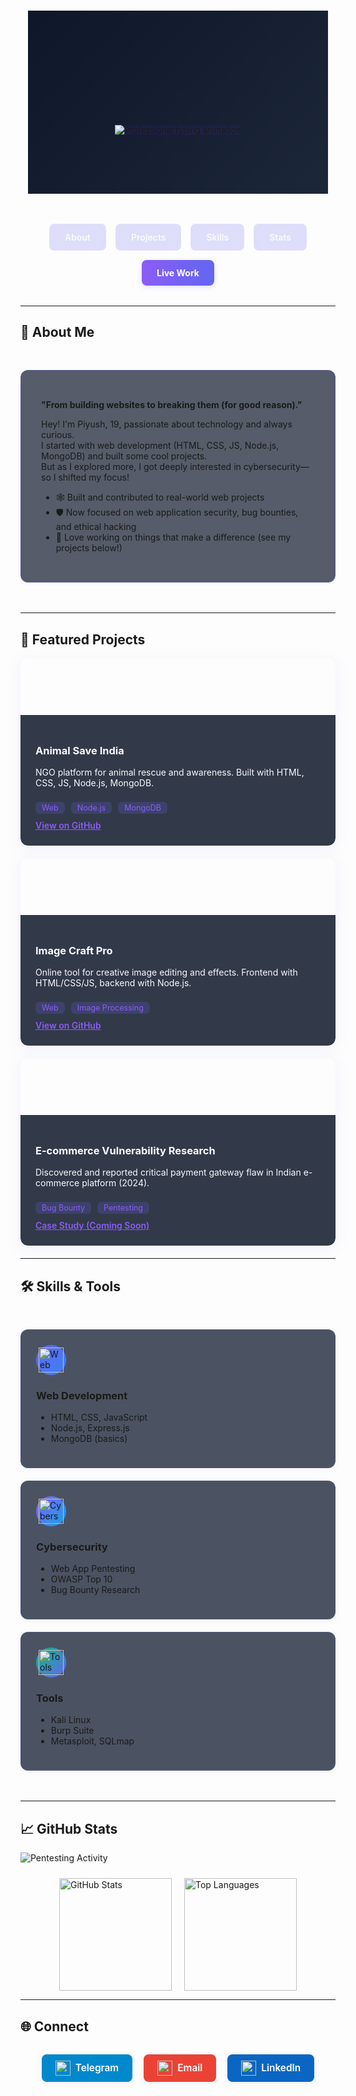 <div align="center">

<!-- 3D Parallax Header -->
<div style="
  perspective: 1000px;
  height: 300px;
  overflow: hidden;
  position: relative;
  margin-bottom: 3rem;
">
  <div style="
    background: linear-gradient(135deg, #0f172a 0%, #1e293b 100%);
    height: 400px;
    transform-style: preserve-3d;
    transform: translateZ(-50px);
    position: absolute;
    width: 100%;
    display: flex;
    flex-direction: column;
    justify-content: center;
    align-items: center;
    border-bottom: 1px solid rgba(99, 102, 241, 0.3);
  " data-parallax="true">
    <!-- Animated Typing Text with Glow -->
    <img src="https://readme-typing-svg.herokuapp.com?font=Fira+Code&size=36&duration=3000&pause=1000&color=8b5cf6&center=true&vCenter=true&width=600&lines=Hey%2C+I'm+Piyush!;Web+to+Cyber+Explorer;Animal+Save+India+%7C+Image+Craft+Pro;Always+Learning+%26+Building;Security+is+my+Passion" alt="Professional typing animation" style="text-shadow: 0 0 15px rgba(139, 92, 246, 0.7);"/>
    <!-- Floating Particles Background -->
    <div style="position: absolute; width: 100%; height: 100%; overflow: hidden; z-index: -1;">
      <!-- 12 animated particles -->
      <div style="position: absolute; left: 10%; top: 80%; width: 6px; height: 6px; background: rgba(99,102,241,0.5); border-radius: 50%; animation: float 14s infinite linear;"></div>
      <div style="position: absolute; left: 30%; top: 90%; width: 8px; height: 8px; background: rgba(139,92,246,0.4); border-radius: 50%; animation: float 18s infinite linear;"></div>
      <div style="position: absolute; left: 50%; top: 85%; width: 5px; height: 5px; background: rgba(99,102,241,0.3); border-radius: 50%; animation: float 12s infinite linear;"></div>
      <div style="position: absolute; left: 70%; top: 95%; width: 7px; height: 7px; background: rgba(139,92,246,0.5); border-radius: 50%; animation: float 16s infinite linear;"></div>
      <div style="position: absolute; left: 90%; top: 88%; width: 6px; height: 6px; background: rgba(99,102,241,0.4); border-radius: 50%; animation: float 20s infinite linear;"></div>
      <div style="position: absolute; left: 20%; top: 92%; width: 5px; height: 5px; background: rgba(139,92,246,0.3); border-radius: 50%; animation: float 13s infinite linear;"></div>
      <div style="position: absolute; left: 40%; top: 97%; width: 8px; height: 8px; background: rgba(99,102,241,0.5); border-radius: 50%; animation: float 17s infinite linear;"></div>
      <div style="position: absolute; left: 60%; top: 93%; width: 6px; height: 6px; background: rgba(139,92,246,0.4); border-radius: 50%; animation: float 15s infinite linear;"></div>
      <div style="position: absolute; left: 80%; top: 99%; width: 7px; height: 7px; background: rgba(99,102,241,0.3); border-radius: 50%; animation: float 19s infinite linear;"></div>
      <div style="position: absolute; left: 15%; top: 98%; width: 5px; height: 5px; background: rgba(139,92,246,0.5); border-radius: 50%; animation: float 11s infinite linear;"></div>
      <div style="position: absolute; left: 55%; top: 94%; width: 6px; height: 6px; background: rgba(99,102,241,0.4); border-radius: 50%; animation: float 21s infinite linear;"></div>
      <div style="position: absolute; left: 75%; top: 96%; width: 8px; height: 8px; background: rgba(139,92,246,0.3); border-radius: 50%; animation: float 14s infinite linear;"></div>
    </div>
  </div>
</div>

<!-- Navigation Bar -->
<div style="
  display: flex;
  justify-content: center;
  gap: 15px;
  margin: 2rem 0;
  flex-wrap: wrap;
  position: sticky;
  top: 20px;
  z-index: 100;
">
  <a href="#about" class="nav-btn">About</a>
  <a href="#projects" class="nav-btn">Projects</a>
  <a href="#skills" class="nav-btn">Skills</a>
  <a href="#stats" class="nav-btn">Stats</a>
  <a href="https://bikersaccessories.com" class="nav-btn-cta">Live Work</a>
</div>

</div>

---

## 👋 <span id="about">About Me</span>

<div style="
  background: rgba(15, 23, 42, 0.7);
  padding: 2rem;
  border-radius: 12px;
  border: 1px solid rgba(99, 102, 241, 0.3);
  margin: 3rem 0;
  backdrop-filter: blur(10px);
  transform-style: preserve-3d;
  transform: translateZ(20px);
  transition: transform 0.5s ease;
" onmouseover="this.style.transform='translateZ(30px) scale(1.02)'" 
onmouseout="this.style.transform='translateZ(20px) scale(1)'">

**"From building websites to breaking them (for good reason)."**

Hey! I'm Piyush, 19, passionate about technology and always curious.  
I started with web development (HTML, CSS, JS, Node.js, MongoDB) and built some cool projects.  
But as I explored more, I got deeply interested in cybersecurity—so I shifted my focus!

- 🕸️ Built and contributed to real-world web projects  
- 🛡️ Now focused on web application security, bug bounties, and ethical hacking  
- 🐾 Love working on things that make a difference (see my projects below!)

</div>

---

## 🚀 <span id="projects">Featured Projects</span>

<div class="project-gallery">

<!-- Animal Save India -->
<div class="project-card" style="background-image: url('https://images.unsplash.com/photo-1506744038136-46273834b3fb?auto=format&fit=crop&w=800&q=80');">
  <div class="project-content">
    <h3>Animal Save India</h3>
    <p>NGO platform for animal rescue and awareness.  
    Built with HTML, CSS, JS, Node.js, MongoDB.</p>
    <div class="project-tags">
      <span>Web</span>
      <span>Node.js</span>
      <span>MongoDB</span>
    </div>
    <a href="https://github.com/computeratepiyush/animal-save-india" class="project-link">View on GitHub</a>
  </div>
</div>

<!-- Image Craft Pro -->
<div class="project-card" style="background-image: url('https://images.unsplash.com/photo-1465101046530-73398c7f28ca?auto=format&fit=crop&w=800&q=80');">
  <div class="project-content">
    <h3>Image Craft Pro</h3>
    <p>Online tool for creative image editing and effects.  
    Frontend with HTML/CSS/JS, backend with Node.js.</p>
    <div class="project-tags">
      <span>Web</span>
      <span>Image Processing</span>
    </div>
    <a href="https://github.com/computeratepiyush/image-craft-pro" class="project-link">View on GitHub</a>
  </div>
</div>

<!-- E-commerce Pentest -->
<div class="project-card" style="background-image: url('https://images.unsplash.com/photo-1556740738-b6a63e27c4df?ixlib=rb-1.2.1&auto=format&fit=crop&w=1350&q=80');">
  <div class="project-content">
    <h3>E-commerce Vulnerability Research</h3>
    <p>Discovered and reported critical payment gateway flaw in Indian e-commerce platform (2024).</p>
    <div class="project-tags">
      <span>Bug Bounty</span>
      <span>Pentesting</span>
    </div>
    <a href="#" class="project-link">Case Study (Coming Soon)</a>
  </div>
</div>

</div>

---

## 🛠️ <span id="skills">Skills & Tools</span>

<div style="
  display: grid;
  grid-template-columns: repeat(auto-fit, minmax(250px, 1fr));
  gap: 20px;
  margin: 3rem 0;
">

<!-- Web Development Card -->
<div class="skill-card" data-tilt>
  <div class="skill-icon" style="background: linear-gradient(135deg, #6366F1, #3B82F6);">
    <img src="https://img.icons8.com/color/48/000000/code.png" alt="Web Dev" width="40"/>
  </div>
  <h3>Web Development</h3>
  <ul>
    <li>HTML, CSS, JavaScript</li>
    <li>Node.js, Express.js</li>
    <li>MongoDB (basics)</li>
  </ul>
</div>

<!-- Cybersecurity Card -->
<div class="skill-card" data-tilt data-tilt-scale="1.05">
  <div class="skill-icon" style="background: linear-gradient(135deg, #8b5cf6, #0ea5e9);">
    <img src="https://img.icons8.com/color/48/000000/security-checked.png" alt="Cybersecurity" width="40"/>
  </div>
  <h3>Cybersecurity</h3>
  <ul>
    <li>Web App Pentesting</li>
    <li>OWASP Top 10</li>
    <li>Bug Bounty Research</li>
  </ul>
</div>

<!-- Tools Card -->
<div class="skill-card" data-tilt data-tilt-glare>
  <div class="skill-icon" style="background: linear-gradient(135deg, #10B981, #6366F1);">
    <img src="https://img.icons8.com/color/48/000000/console.png" alt="Tools" width="40"/>
  </div>
  <h3>Tools</h3>
  <ul>
    <li>Kali Linux</li>
    <li>Burp Suite</li>
    <li>Metasploit, SQLmap</li>
  </ul>
</div>

</div>

---

## 📈 <span id="stats">GitHub Stats</span>

<div class="stats-container">

![Pentesting Activity](https://github-readme-activity-graph.vercel.app/graph?username=computeratepiyush&theme=react-dark&hide_border=true&area=true&custom_title=Security+Research+Activity)

<div class="stats-grid">
  <img src="https://github-readme-stats.vercel.app/api?username=computeratepiyush&show_icons=true&theme=radical&hide_border=true&bg_color=0f172a&title_color=8b5cf6&icon_color=6366f1&include_all_commits=true" alt="GitHub Stats" height="180"/>
  <img src="https://github-readme-stats.vercel.app/api/top-langs/?username=computeratepiyush&layout=compact&theme=radical&hide_border=true&bg_color=0f172a&title_color=8b5cf6" alt="Top Languages" height="180"/>
</div>

</div>

---

## 🌐 Connect

<div class="connect-buttons">
  <a href="https://t.me/mocpiyush" class="connect-btn" style="background: #0088CC;">
    <img src="https://img.icons8.com/color/48/000000/telegram-app.png" width="24"/> Telegram
  </a>
  <a href="mailto:computeratepiyush@gmail.com" class="connect-btn" style="background: #EA4335;">
    <img src="https://img.icons8.com/color/48/000000/gmail.png" width="24"/> Email
  </a>
  <a href="https://www.linkedin.com/in/" class="connect-btn" style="background: #0A66C2;">
    <img src="https://img.icons8.com/color/48/000000/linkedin.png" width="24"/> LinkedIn
  </a>
</div>

<!-- CSS Animations & Styles -->
<style>
  @keyframes float {
    0% { transform: translateY(0) rotate(0deg);}
    100% { transform: translateY(-1000px) rotate(720deg);}
  }
  .nav-btn {
    padding: 12px 24px;
    border-radius: 8px;
    background: rgba(99, 102, 241, 0.2);
    backdrop-filter: blur(10px);
    border: 1px solid rgba(255,255,255,0.1);
    color: #f8fafc;
    text-decoration: none;
    font-weight: 600;
    transition: all 0.3s ease;
  }
  .nav-btn:hover {
    transform: translateY(-3px);
    box-shadow: 0 5px 15px rgba(99, 102, 241, 0.3);
    background: rgba(99, 102, 241, 0.4);
  }
  .nav-btn-cta {
    padding: 12px 24px;
    border-radius: 8px;
    background: linear-gradient(90deg, #8b5cf6, #6366f1);
    color: #fff;
    font-weight: 700;
    text-decoration: none;
    border: none;
    box-shadow: 0 2px 8px rgba(99,102,241,0.2);
    transition: all 0.3s;
  }
  .nav-btn-cta:hover {
    background: linear-gradient(90deg, #6366f1, #8b5cf6);
    box-shadow: 0 5px 15px rgba(139,92,246,0.3);
    transform: translateY(-3px) scale(1.05);
  }
  .project-card {
    height: 300px;
    border-radius: 12px;
    position: relative;
    overflow: hidden;
    margin-bottom: 20px;
    background-size: cover;
    background-position: center;
    transition: transform 0.5s ease;
    box-shadow: 0 4px 24px rgba(99,102,241,0.08);
    display: flex;
    align-items: flex-end;
  }
  .project-card:hover {
    transform: scale(1.03);
    box-shadow: 0 8px 32px rgba(139,92,246,0.15);
  }
  .project-content {
    background: rgba(15,23,42,0.85);
    color: #f8fafc;
    padding: 1.5rem;
    border-radius: 0 0 12px 12px;
    width: 100%;
  }
  .project-tags span {
    display: inline-block;
    background: rgba(99,102,241,0.2);
    color: #8b5cf6;
    border-radius: 6px;
    padding: 2px 10px;
    margin-right: 6px;
    font-size: 0.9em;
    margin-top: 8px;
  }
  .project-link {
    display: inline-block;
    margin-top: 10px;
    color: #8b5cf6;
    font-weight: 600;
    text-decoration: underline;
    transition: color 0.2s;
  }
  .project-link:hover {
    color: #6366f1;
  }
  .skill-card {
    background: rgba(30,41,59,0.8);
    border-radius: 12px;
    padding: 1.5rem;
    box-shadow: 0 2px 8px rgba(99,102,241,0.08);
    border: 1px solid rgba(99,102,241,0.15);
    transition: transform 0.3s;
  }
  .skill-card:hover {
    transform: scale(1.04) rotate(-1deg);
    box-shadow: 0 8px 32px rgba(139,92,246,0.12);
  }
  .skill-icon {
    width: 48px;
    height: 48px;
    border-radius: 50%;
    display: flex;
    align-items: center;
    justify-content: center;
    margin-bottom: 1rem;
    box-shadow: 0 2px 8px rgba(99,102,241,0.12);
  }
  .connect-buttons {
    display: flex;
    gap: 18px;
    justify-content: center;
    margin: 2rem 0;
    flex-wrap: wrap;
  }
  .connect-btn {
    display: flex;
    align-items: center;
    gap: 8px;
    padding: 10px 22px;
    border-radius: 8px;
    color: #fff;
    font-weight: 600;
    text-decoration: none;
    font-size: 1.1em;
    transition: background 0.3s, transform 0.2s;
    box-shadow: 0 2px 8px rgba(99,102,241,0.08);
  }
  .connect-btn:hover {
    transform: scale(1.05);
    filter: brightness(1.1);
  }
  .stats-grid {
    display: flex;
    gap: 20px;
    justify-content: center;
    flex-wrap: wrap;
    margin-top: 1.5rem;
  }
</style>

<!-- Parallax JS (for 3D effect) -->
<script>
  document.querySelectorAll('[data-parallax]').forEach(el => {
    window.addEventListener('mousemove', (e) => {
      const x = (window.innerWidth - e.pageX * 0.5) / 100;
      const y = (window.innerHeight - e.pageY * 0.5) / 100;
      el.style.transform = `translateZ(-50px) translateX(${x}px) translateY(${y}px)`;
    });
  });
</script> 

